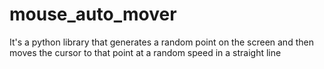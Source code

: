# mouse_auto_mover
It's a python library that generates a random point on the screen and then moves the cursor to that point at a random speed in a straight line
